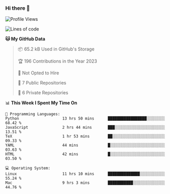 ### Hi there 👋

<!--
**huayuan4396/huayuan4396** is a ✨ _special_ ✨ repository because its `README.md` (this file) appears on your GitHub profile.

Here are some ideas to get you started:

- 🔭 I’m currently working on ...
- 🌱 I’m currently learning ...
- 👯 I’m looking to collaborate on ...
- 🤔 I’m looking for help with ...
- 💬 Ask me about ...
- 📫 How to reach me: ...
- 😄 Pronouns: ...
- ⚡ Fun fact: ...
-->

<!--START_SECTION:waka-->
![Profile Views](http://img.shields.io/badge/Profile%20Views-3-blue)

![Lines of code](https://img.shields.io/badge/From%20Hello%20World%20I%27ve%20Written-182.4%20thousand%20lines%20of%20code-blue)

**🐱 My GitHub Data** 

> 📦 65.2 kB Used in GitHub's Storage 
 > 
> 🏆 196 Contributions in the Year 2023
 > 
> 🚫 Not Opted to Hire
 > 
> 📜 7 Public Repositories 
 > 
> 🔑 6 Private Repositories 
 > 
📊 **This Week I Spent My Time On** 

```text
💬 Programming Languages: 
Python                   13 hrs 50 mins      █████████████████░░░░░░░░   68.42 % 
JavaScript               2 hrs 44 mins       ███░░░░░░░░░░░░░░░░░░░░░░   13.51 % 
TeX                      1 hr 53 mins        ██░░░░░░░░░░░░░░░░░░░░░░░   09.33 % 
YAML                     44 mins             █░░░░░░░░░░░░░░░░░░░░░░░░   03.63 % 
HTML                     42 mins             █░░░░░░░░░░░░░░░░░░░░░░░░   03.50 % 

💻 Operating System: 
Linux                    11 hrs 10 mins      ██████████████░░░░░░░░░░░   55.24 % 
Mac                      9 hrs 3 mins        ███████████░░░░░░░░░░░░░░   44.76 % 
```


<!--END_SECTION:waka-->
